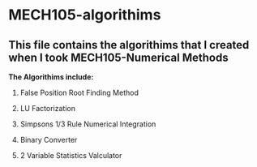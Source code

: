 # **MECH105-algorithims**
This file contains the algorithims that I created when I took MECH105-Numerical Methods
-----------------------------------------------------------------


**The Algorithims include:**

1. False Position Root Finding Method

2. LU Factorization

3. Simpsons 1/3 Rule Numerical Integration

4. Binary Converter 

5. 2 Variable Statistics Valculator
